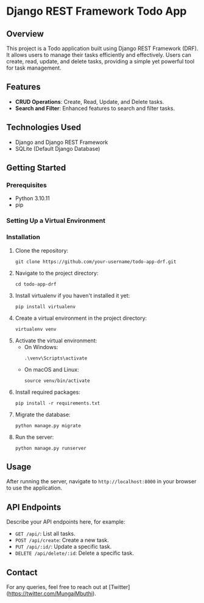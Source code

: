 
# Django REST Framework Todo App

## Overview
This project is a Todo application built using Django REST Framework (DRF). It allows users to manage their tasks efficiently and effectively. Users can create, read, update, and delete tasks, providing a simple yet powerful tool for task management.

## Features

- **CRUD Operations**: Create, Read, Update, and Delete tasks.
- **Search and Filter**: Enhanced features to search and filter tasks.


## Technologies Used
- Django and Django REST Framework
- SQLite (Default Django Database)


## Getting Started

### Prerequisites
- Python 3.10.11
- pip

### Setting Up a Virtual Environment


### Installation
1. Clone the repository:
   ```
   git clone https://github.com/your-username/todo-app-drf.git
   ```
2. Navigate to the project directory:
   ```
   cd todo-app-drf
   ```
3. Install virtualenv if you haven't installed it yet:
   ```
   pip install virtualenv
   ```
4. Create a virtual environment in the project directory:
   ```
   virtualenv venv
   ```
5. Activate the virtual environment:
   - On Windows:
     ```
     .\venv\Scripts\activate
     ```
   - On macOS and Linux:
     ```
     source venv/bin/activate
     ```
7. Install required packages:
   ```
   pip install -r requirements.txt
   ```
8. Migrate the database:
   ```
   python manage.py migrate
   ```
9. Run the server:
   ```
   python manage.py runserver
   ```

## Usage
After running the server, navigate to `http://localhost:8000` in your browser to use the application.

## API Endpoints
Describe your API endpoints here, for example:
- `GET /api/`: List all tasks.
- `POST /api/create`: Create a new task.
- `PUT /api/:id/`: Update a specific task.
- `DELETE /api/delete/:id`: Delete a specific task.

## Contact
For any queries, feel free to reach out at [Twitter] (https://twitter.com/MungaiMbuthi).
